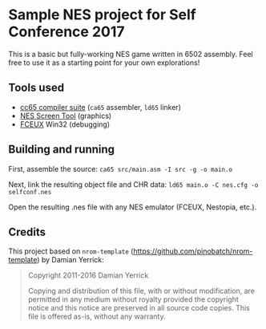 # Sample NES project for Self Conference 2017

This is a basic but fully-working NES game written in 6502 assembly. Feel free to use it as a starting point for your own explorations!

## Tools used

- [cc65 compiler suite](http://cc65.github.io/cc65/) (`ca65` assembler, `ld65` linker)
- [NES Screen Tool](https://shiru.untergrund.net/software.shtml) (graphics)
- [FCEUX](http://www.fceux.com/web/download.html) Win32 (debugging)

## Building and running

First, assemble the source:
```ca65 src/main.asm -I src -g -o main.o```

Next, link the resulting object file and CHR data:
```ld65 main.o -C nes.cfg -o selfconf.nes```

Open the resulting .nes file with any NES emulator (FCEUX, Nestopia, etc.).

## Credits

This project based on `nrom-template` (https://github.com/pinobatch/nrom-template) by Damian Yerrick:

> Copyright 2011-2016 Damian Yerrick
>
> Copying and distribution of this file, with or without modification, are permitted in any medium without royalty provided the copyright notice and this notice are preserved in all source code copies. This file is offered as-is, without any warranty.
